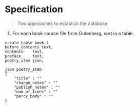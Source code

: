 # Specification

> Two approaches to establish the database.

1. For each book source file from Gutenberg, sort in a table:
```
create table book (
before_contents	text,
contents	text,
preface		text,
poetry_item	json,
```
```
json poetry_item
{	
	"title" : ""
	"change_notes" : ""
	"publish_notes" : ""
	"num_of_lines" : ""
	"percy_body" : ""
}
```
